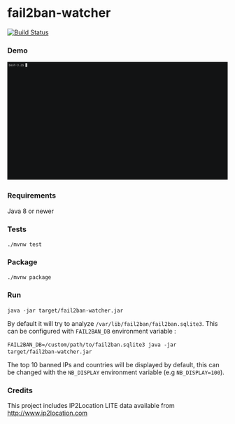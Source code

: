 fail2ban-watcher
===========

[![Build Status](https://travis-ci.com/romibuzi/fail2ban-watcher.svg?branch=master)](https://travis-ci.org/romibuzi/fail2ban-watcher)

### Demo

![demo](demo.gif)

### Requirements

Java 8 or newer

### Tests

```
./mvnw test
```

### Package

```
./mvnw package
```

### Run

```
java -jar target/fail2ban-watcher.jar
```

By default it will try to analyze `/var/lib/fail2ban/fail2ban.sqlite3`.
This can be configured with `FAIL2BAN_DB` environment variable :

```
FAIL2BAN_DB=/custom/path/to/fail2ban.sqlite3 java -jar target/fail2ban-watcher.jar
```

The top 10 banned IPs and countries will be displayed by default, this can be changed with the `NB_DISPLAY` environment variable (e.g `NB_DISPLAY=100`).

### Credits

This project includes IP2Location LITE data available from http://www.ip2location.com

